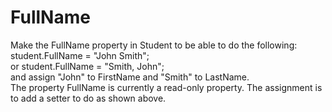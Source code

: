 # FullName
Make the FullName property in Student to be able to do the following:  student.FullName = "John Smith";  
or  student.FullName = "Smith, John";  
and assign "John" to FirstName and "Smith" to LastName.  
The property FullName is currently a read-only property. 
The assignment is to add a setter to do as shown above.
